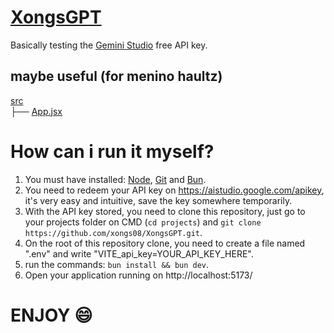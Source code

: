 # [XongsGPT](https://transcendent-piroshki-aad0f1.netlify.app)
Basically testing the [Gemini Studio](https://aistudio.google.com/) free API key.

## maybe useful (for menino haultz)
[src](/src/) \
├── [App.jsx](/src/App.jsx)

# How can i run it myself?
1. You must have installed: [Node](https://nodejs.org), [Git](https://git-scm.com) and [Bun](https://bun.sh).
2. You need to redeem your API key on https://aistudio.google.com/apikey, it's very easy and intuitive, save the key somewhere temporarily.
3. With the API key stored, you need to clone this repository, just go to your projects folder on CMD (```cd projects```) and ```git clone https://github.com/xongs08/XongsGPT.git```.
4. On the root of this repository clone, you need to create a file named ".env" and write "VITE_api_key=YOUR_API_KEY_HERE".
5. run the commands: ```bun install && bun dev```.
6. Open your application running on http://localhost:5173/

# ENJOY 😄
